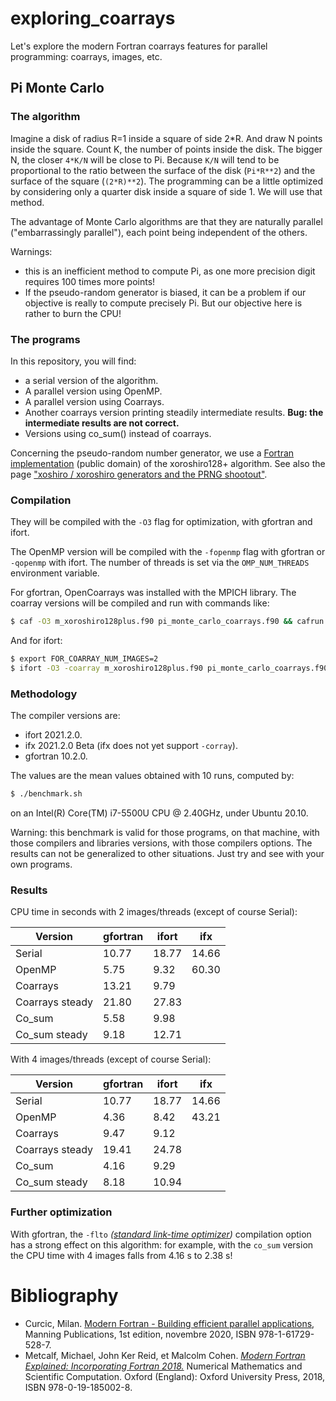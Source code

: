 # exploring_coarrays

Let's explore the modern Fortran coarrays features for parallel programming: coarrays, images, etc.

## Pi Monte Carlo

### The algorithm

Imagine a disk of radius R=1 inside a square of side 2*R. And draw N points inside the square. Count K, the number of points inside the disk. The bigger N, the closer `4*K/N` will be close to Pi. Because `K/N` will tend to be proportional to the ratio between the surface of the disk (`Pi*R**2`) and the surface of the square (`(2*R)**2`). The programming can be a little optimized by considering only a quarter disk inside a square of side 1. We will use that method.

The advantage of Monte Carlo algorithms are that they are naturally parallel ("embarrassingly parallel"), each point being independent of the others.

Warnings:

* this is an inefficient method to compute Pi, as one more precision digit requires 100 times more points!
* If the pseudo-random generator is biased, it can be a problem if our objective is really to compute precisely Pi. But our objective here is rather to burn the CPU!

### The programs

In this repository, you will find:

* a serial version of the algorithm.
* A parallel version using OpenMP.
* A parallel version using Coarrays.
* Another coarrays version printing steadily intermediate results. **Bug: the intermediate results are not correct.**
* Versions using co_sum() instead of coarrays.

Concerning the pseudo-random number generator, we use a [Fortran implementation](https://github.com/jannisteunissen/xoroshiro128plus_fortran) (public domain) of the xoroshiro128+ algorithm. See also the page ["xoshiro / xoroshiro generators and the PRNG shootout"](https://prng.di.unimi.it/).


### Compilation

They will be compiled with the `-O3` flag for optimization, with gfortran and ifort. 

The OpenMP version will be compiled with the `-fopenmp` flag with gfortran or `-qopenmp` with ifort. The number of threads is set via the `OMP_NUM_THREADS` environment variable.


For gfortran, OpenCoarrays was installed with the MPICH library. The coarray versions will be compiled and run with commands like:

```bash
$ caf -O3 m_xoroshiro128plus.f90 pi_monte_carlo_coarrays.f90 && cafrun -n 2 ./a.out
```

And for ifort:

```bash
$ export FOR_COARRAY_NUM_IMAGES=2
$ ifort -O3 -coarray m_xoroshiro128plus.f90 pi_monte_carlo_coarrays.f90 && ./a.out
```


### Methodology

The compiler versions are:

* ifort 2021.2.0.
* ifx 2021.2.0 Beta (ifx does not yet support `-corray`).
* gfortran 10.2.0.

The values are the mean values obtained with 10 runs, computed by:

```bash
$ ./benchmark.sh
```
on an Intel(R) Core(TM) i7-5500U CPU @ 2.40GHz, under Ubuntu 20.10.

Warning: this benchmark is valid for those programs, on that machine, with those compilers and libraries versions, with those compilers options. The results can not be generalized to other situations. Just try and see with your own programs. 

### Results

CPU time in seconds with 2 images/threads (except of course Serial):

| Version              | gfortran | ifort   | ifx     |
| -------------------- | -------- | ------- | ------- |
| Serial               |  10.77   | 18.77   | 14.66   |
| OpenMP               |   5.75   |  9.32   | 60.30   |
| Coarrays             |  13.21   |  9.79   |         |
| Coarrays steady      |  21.80   | 27.83   |         |
| Co_sum               |   5.58   |  9.98   |         |
| Co_sum steady        |   9.18   | 12.71   |         |

With 4 images/threads (except of course Serial):

| Version              | gfortran | ifort   | ifx     |
| -------------------- | -------- | ------- | ------- |
| Serial               |  10.77   | 18.77   | 14.66   |
| OpenMP               |   4.36   |  8.42   | 43.21   |
| Coarrays             |   9.47   |  9.12   |         |
| Coarrays steady      |  19.41   | 24.78   |         |
| Co_sum               |   4.16   |  9.29   |         |
| Co_sum steady        |   8.18   | 10.94   |         |

### Further optimization

With gfortran, the `-flto` *([standard link-time optimizer](https://gcc.gnu.org/onlinedocs/gcc/Optimize-Options.html))* compilation option has a strong effect on this algorithm: for example, with the `co_sum` version the CPU time with 4 images falls from 4.16 s to 2.38 s!


# Bibliography

* Curcic, Milan. [Modern Fortran - Building efficient parallel applications](https://learning.oreilly.com/library/view/-/9781617295287/?ar), Manning Publications, 1st edition, novembre 2020, ISBN 978-1-61729-528-7.
* Metcalf, Michael, John Ker Reid, et Malcolm Cohen. *[Modern Fortran Explained: Incorporating Fortran 2018.](https://oxford.universitypressscholarship.com/view/10.1093/oso/9780198811893.001.0001/oso-9780198811893)* Numerical Mathematics and Scientific Computation. Oxford (England): Oxford University Press, 2018, ISBN 978-0-19-185002-8.
